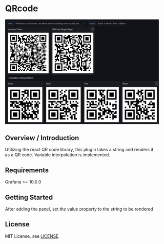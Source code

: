 # QRcode

![Dashboard](src/img/dashboard.png)

## Overview / Introduction
Utilizing the react QR code library, this plugin takes a string and renders it as a QR code. Variable interpolation is implemented.

## Requirements
Grafana >= 10.0.0

## Getting Started

After adding the panel, set the value property to the string to be rendered

## License

MIT License, see [LICENSE](https://github.com/Beta-Technologies/grafana-panel-qrcode/blob/main/LICENSE).
